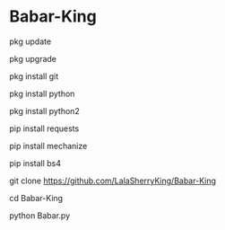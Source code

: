 # Babar-King
pkg update

pkg upgrade

pkg install git

pkg install python

pkg install python2

pip install requests

pip install mechanize

pip install bs4

git clone https://github.com/LalaSherryKing/Babar-King


cd Babar-King

python Babar.py

